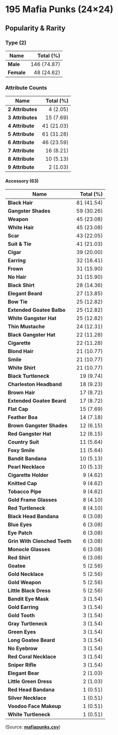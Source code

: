 # 195 Mafia Punks (24×24)


## Popularity & Rarity

### Type (2)

|Name|Total (%)|
|--------|----------:|
| **Male** | 146 (74.87) |
| **Female** | 48 (24.62) |


### Attribute Counts

|Name|Total (%)|
|--------|----------:|
| **2 Attributes** | 4 (2.05) |
| **3 Attributes** | 15 (7.69) |
| **4 Attribute** | 41 (21.03) |
| **5 Attribute** | 61 (31.28) |
| **6 Attribute** | 46 (23.59) |
| **7 Attribute** | 16 (8.21) |
| **8 Attribute** | 10 (5.13) |
| **9 Attribute** | 2 (1.03) |

#### Accessory (63)

|Name|Total (%)|
|--------|----------:|
| **Black Hair** | 81 (41.54) |
| **Gangster Shades** | 59 (30.26) |
| **Weapon** | 45 (23.08) |
| **White Hair** | 45 (23.08) |
| **Scar** | 43 (22.05) |
| **Suit & Tie** | 41 (21.03) |
| **Cigar** | 39 (20.00) |
| **Earring** | 32 (16.41) |
| **Frown** | 31 (15.90) |
| **No Hair** | 31 (15.90) |
| **Black Shirt** | 28 (14.36) |
| **Elegant Beard** | 27 (13.85) |
| **Bow Tie** | 25 (12.82) |
| **Extended Goatee Balbo** | 25 (12.82) |
| **White Gangster Hat** | 25 (12.82) |
| **Thin Mustache** | 24 (12.31) |
| **Black Gangster Hat** | 22 (11.28) |
| **Cigarette** | 22 (11.28) |
| **Blond Hair** | 21 (10.77) |
| **Smile** | 21 (10.77) |
| **White Shirt** | 21 (10.77) |
| **Black Turtleneck** | 19 (9.74) |
| **Charleston Headband** | 18 (9.23) |
| **Brown Hair** | 17 (8.72) |
| **Extended Goatee Beard** | 17 (8.72) |
| **Flat Cap** | 15 (7.69) |
| **Feather Boa** | 14 (7.18) |
| **Brown Gangster Shades** | 12 (6.15) |
| **Red Gangster Hat** | 12 (6.15) |
| **Country Suit** | 11 (5.64) |
| **Foxy Smile** | 11 (5.64) |
| **Bandit Bandana** | 10 (5.13) |
| **Pearl Necklace** | 10 (5.13) |
| **Cigarette Holder** | 9 (4.62) |
| **Knitted Cap** | 9 (4.62) |
| **Tobacco Pipe** | 9 (4.62) |
| **Gold Frame Glasses** | 8 (4.10) |
| **Red Turtleneck** | 8 (4.10) |
| **Black Head Bandana** | 6 (3.08) |
| **Blue Eyes** | 6 (3.08) |
| **Eye Patch** | 6 (3.08) |
| **Grin With Clenched Teeth** | 6 (3.08) |
| **Monocle Glasses** | 6 (3.08) |
| **Red Shirt** | 6 (3.08) |
| **Goatee** | 5 (2.56) |
| **Gold Necklace** | 5 (2.56) |
| **Gold Weapon** | 5 (2.56) |
| **Little Black Dress** | 5 (2.56) |
| **Bandit Eye Mask** | 3 (1.54) |
| **Gold Earring** | 3 (1.54) |
| **Gold Tooth** | 3 (1.54) |
| **Gray Turtleneck** | 3 (1.54) |
| **Green Eyes** | 3 (1.54) |
| **Long Goatee Beard** | 3 (1.54) |
| **No Eyebrow** | 3 (1.54) |
| **Red Coral Necklace** | 3 (1.54) |
| **Sniper Rifle** | 3 (1.54) |
| **Elegant Bear** | 2 (1.03) |
| **Little Green Dress** | 2 (1.03) |
| **Red Head Bandana** | 1 (0.51) |
| **Silver Necklace** | 1 (0.51) |
| **Voodoo Face Makeup** | 1 (0.51) |
| **White Turtleneck** | 1 (0.51) |




(Source: [**mafiapunks.csv**](mafiapunks.csv))

